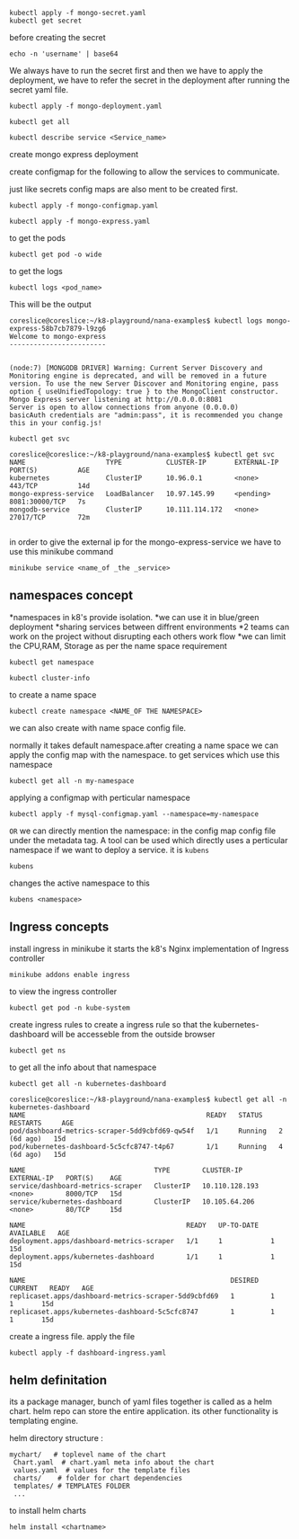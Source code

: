 ```
kubectl apply -f mongo-secret.yaml
kubectl get secret

```
before creating the secret 
```
echo -n 'username' | base64
```
We always have to run the secret first and then we have to apply the deployment, we have to refer the secret in the deployment after running the secret yaml file.
```
kubectl apply -f mongo-deployment.yaml 
```
```
kubectl get all
```

```
kubectl describe service <Service_name>
```
create mongo express deployment

create configmap for the following to allow the services to communicate.

just like secrets config maps are also ment to be created first.

```
kubectl apply -f mongo-configmap.yaml 
```

```
kubectl apply -f mongo-express.yaml 

```
to get the pods

```
kubectl get pod -o wide
```
to get the logs

```
kubectl logs <pod_name>
```

This will be the output
```
coreslice@coreslice:~/k8-playground/nana-examples$ kubectl logs mongo-express-58b7cb7879-l9zg6
Welcome to mongo-express
------------------------


(node:7) [MONGODB DRIVER] Warning: Current Server Discovery and Monitoring engine is deprecated, and will be removed in a future version. To use the new Server Discover and Monitoring engine, pass option { useUnifiedTopology: true } to the MongoClient constructor.
Mongo Express server listening at http://0.0.0.0:8081
Server is open to allow connections from anyone (0.0.0.0)
basicAuth credentials are "admin:pass", it is recommended you change this in your config.js!

```

```
kubectl get svc
```


```
coreslice@coreslice:~/k8-playground/nana-examples$ kubectl get svc
NAME                    TYPE           CLUSTER-IP       EXTERNAL-IP   PORT(S)          AGE
kubernetes              ClusterIP      10.96.0.1        <none>        443/TCP          14d
mongo-express-service   LoadBalancer   10.97.145.99     <pending>     8081:30000/TCP   7s
mongodb-service         ClusterIP      10.111.114.172   <none>        27017/TCP        72m


```
in order to give the external ip for the mongo-express-service
we have to use this minikube command

```
minikube service <name_of _the _service>
```

## namespaces concept

*namespaces in k8's provide isolation. 
*we can use it in blue/green deployment
*sharing services between diffrent environments
*2 teams can work on the project without disrupting each others work flow
*we can limit the CPU,RAM, Storage as per the name space requirement
```
kubectl get namespace
```
```
kubectl cluster-info
```

to create a name space
```
kubectl create namespace <NAME_OF THE NAMESPACE>
```
we can also create with name space config file.

normally it takes default namespace.after creating a name space we can apply the config map with the namespace.
to get services which use this namespace
```
kubectl get all -n my-namespace
```
applying a configmap with perticular namespace
```
kubectl apply -f mysql-configmap.yaml --namespace=my-namespace
```
```OR```
we can directly mention the namespace: <namespacename> in the config map config file under the metadata tag.
A tool can be used which directly uses a perticular namespace if we want to deploy a service. it is ```kubens```
```
kubens
```
changes the active namespace to this
```
kubens <namespace>
```
## Ingress concepts
install ingress in minikube
it starts the k8's Nginx implementation of Ingress controller
```
minikube addons enable ingress
```
to view the ingress controller
```
kubectl get pod -n kube-system
```
create ingress rules
to create a ingress rule so that the kubernetes-dashboard will be accesseble from the outside browser
```
kubectl get ns
```
to get all the info about that namespace
```
kubectl get all -n kubernetes-dashboard

```
```
coreslice@coreslice:~/k8-playground/nana-examples$ kubectl get all -n kubernetes-dashboard
NAME                                             READY   STATUS    RESTARTS     AGE
pod/dashboard-metrics-scraper-5dd9cbfd69-qw54f   1/1     Running   2 (6d ago)   15d
pod/kubernetes-dashboard-5c5cfc8747-t4p67        1/1     Running   4 (6d ago)   15d

NAME                                TYPE        CLUSTER-IP       EXTERNAL-IP   PORT(S)    AGE
service/dashboard-metrics-scraper   ClusterIP   10.110.128.193   <none>        8000/TCP   15d
service/kubernetes-dashboard        ClusterIP   10.105.64.206    <none>        80/TCP     15d

NAME                                        READY   UP-TO-DATE   AVAILABLE   AGE
deployment.apps/dashboard-metrics-scraper   1/1     1            1           15d
deployment.apps/kubernetes-dashboard        1/1     1            1           15d

NAME                                                   DESIRED   CURRENT   READY   AGE
replicaset.apps/dashboard-metrics-scraper-5dd9cbfd69   1         1         1       15d
replicaset.apps/kubernetes-dashboard-5c5cfc8747        1         1         1       15d

```

create a ingress file.
apply the file
```
kubectl apply -f dashboard-ingress.yaml
```
## helm definitation
its a package manager, bunch of yaml files together is called as a helm chart. helm repo can store the entire application.
its other functionality is templating engine.

helm directory structure :
```
mychart/   # toplevel name of the chart
 Chart.yaml  # chart.yaml meta info about the chart
 values.yaml  # values for the template files
 charts/    # folder for chart dependencies
 templates/ # TEMPLATES FOLDER
 ...
```
to install helm charts
```
helm install <chartname>
```

